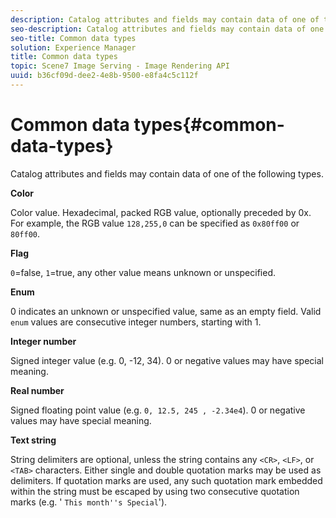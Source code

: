 ```yaml
---
description: Catalog attributes and fields may contain data of one of the following types.
seo-description: Catalog attributes and fields may contain data of one of the following types.
seo-title: Common data types
solution: Experience Manager
title: Common data types
topic: Scene7 Image Serving - Image Rendering API
uuid: b36cf09d-dee2-4e8b-9500-e8fa4c5c112f
---
```


# Common data types{#common-data-types}

Catalog attributes and fields may contain data of one of the following types.

 **Color**

Color value. Hexadecimal, packed RGB value, optionally preceded by 0x. For example, the RGB value `128,255,0` can be specified as `0x80ff00` or `80ff00`.

**Flag**

`0`=false, `1`=true, any other value means unknown or unspecified.

**Enum**

0 indicates an unknown or unspecified value, same as an empty field. Valid `enum` values are consecutive integer numbers, starting with 1.

**Integer number**

Signed integer value (e.g. 0, -12, 34). 0 or negative values may have special meaning.

**Real number**

Signed floating point value (e.g. `0, 12.5, 245 , -2.34e4`). 0 or negative values may have special meaning.

**Text string**

String delimiters are optional, unless the string contains any `<CR>`, `<LF>`, or `<TAB>` characters. Either single and double quotation marks may be used as delimiters. If quotation marks are used, any such quotation mark embedded within the string must be escaped by using two consecutive quotation marks (e.g. ' `This month''s Special`'). 
